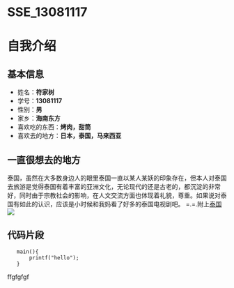 # SSE_13081117
# 自我介绍
## 基本信息
* 姓名：**符家树**
* 学号：**13081117**
* 性别：**男**
* 家乡：**海南东方**
* 喜欢吃的东西：**烤肉，甜筒**
* 喜欢去的地方：**日本，泰国，马来西亚**

## 一直很想去的地方
泰国，虽然在大多数身边人的眼里泰国一直以某人某妖的印象存在，但本人对泰国去旅游是觉得泰国有着丰富的亚洲文化，无论现代的还是古老的，都沉淀的非常好，同时由于宗教社会的影响，在人文交流方面也体现着礼貌，尊重。如果说对泰国有如此的认识，应该是小时候和我妈看了好多的泰国电视剧吧。
=.=.附上[泰国](http://baike.baidu.com/link?url=fG9zstooje8d4Ht_RVKaz7RZPzqRsUX2plhzbHcQsBVU--wcplLarOMmU9IJryipuNkT7XMthG_xBAsI5MJf8q)
![](http://m2.quanjing.com/2m/afl005/afd-qm-151794.jpg)
## 代码片段
       main(){
           printf("hello");
       }

ffgfgfgf

 
